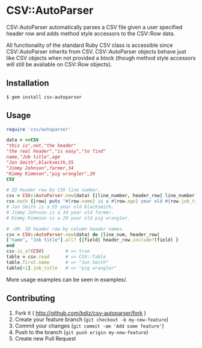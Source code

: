 # CSV::AutoParser

CSV::AutoParser automatically parses a CSV file given a user specified header row and
adds method style accessors to the CSV::Row data. 

All functionality of the standard Ruby CSV class is accessible since CSV::AutoParser
inherits from CSV. CSV::AutoParser objects behave just like CSV objects when not
provided a block (though method style accessors will still be avaliable on CSV::Row
objects).

## Installation

    $ gem install csv-autoparser

## Usage

```ruby
require 'csv/autoparser'

data = <<CSV
"this is",not,"the header"
"the real header","is easy","to find"
name,"Job title",age
"Jon Smith",blacksmith,55
"Jimmy Johnson",farmer,34
"Kimmy Kimmson","pig wrangler",29
CSV

# ID header row by CSV line number.
csv = CSV::AutoParser.new(data) {|line_number, header_row| line_number == 3 }
csv.each {|row| puts "#{row.name} is a #{row.age} year old #{row.job_title}." }
# Jon Smith is a 55 year old blacksmith.
# Jimmy Johnson is a 34 year old farmer.
# Kimmy Kimmson is a 29 year old pig wrangler.

# -OR- ID header row by column header names.
csv = CSV::AutoParser.new(data) do |line_num, header_row| 
["name", "Job title"].all? {|field| header_row.include?(field) } 
end
csv.is_a?(CSV)        # => true
table = csv.read      # => CSV::Table
table.first.name      # => "Jon Smith"
table[-1].job_title   # => "pig wrangler"
```

More usage examples can be seen in examples/.

## Contributing

1. Fork it ( http://github.com/bdiz/csv-autoparser/fork )
2. Create your feature branch (`git checkout -b my-new-feature`)
3. Commit your changes (`git commit -am 'Add some feature'`)
4. Push to the branch (`git push origin my-new-feature`)
5. Create new Pull Request

